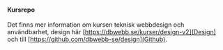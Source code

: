 #### Kursrepo

Det finns mer information om kursen teknisk webbdesign och användbarhet, design här [https://dbwebb.se/kurser/design-v2](Design) och till [https://github.com/dbwebb-se/design](Github).
